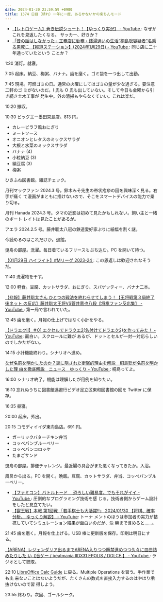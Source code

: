 ```yaml
---
date: 2024-01-30 23:59:59 +0900
title: 1374 日目（晴れ）一年に一度、あるかないかの楽ちんモード
---
```


* [【レトロゲーム】蒼き伝説シュート！【ゆっくり実況】 - YouTube
  ](https://www.youtube.com/watch?v=Eq9iC3g0ytA): なぜかこれを見返したくなる。
  サッカー、好きか？
* [「昔の話はしなかった」工務店に勤務・銭湯通いの生活“桐島聡容疑者”名乗る男死亡
  【報道ステーション】(2024年1月29日) - YouTube
  ](https://www.youtube.com/watch?v=AVfFm2iWAAM): 同じ店に二十年通っていたという
  ことか？

1:20 消灯。就寝。

7:05 起床。納豆、梅粥、バナナ。歯を磨く。ゴミ袋を一つ出して出勤。

7:45 現場。可燃ゴミの日。通常の火曜にしてはゴミの量が少な過ぎる。要注意二軒のゴ
ミがないのだ。I 氏も O 氏も出していない。そして今日も金曜から引き続き土木工事が
発生中。外の清掃もやらなくていい。これは楽だ。

10:20 撤収。

10:30 ビッグエー墨田京島店。813 円。

* カレーピラフ風おにぎり
* ミートソース
* オニオンとレタスのミックスサラダ
* 大根と水菜のミックスサラダ
* バナナ (4)
* 小粒納豆 (3)
* 絹豆腐 (3)
* 梅粥

ひきふね図書館。雑誌チェック。

月刊マックファン 2024.3 号。鈴木みそ先生の帯状疱疹の回を興味深く見る。右手が痛く
て漫画がまともに描けないので、そこをスマートデバイスの能力で乗り切る。

月刊 Hanada 2024.3 号。タマの近影は初めて見たかもしれない。飼い主と一緒のポート
レイトは見たことがあるが。

アエラ 2024.2.5 号。藤井聡太八冠の鉄道愛好家ぶりに紙幅を割く謎。

今読めるのはこれだけか。退館。

曳舟の部屋。洗濯。毎日着ているフリースもぶち込む。PC を開いて待つ。

[【01月29日 ハイライト】#Mリーグ 2023-24
](https://www.youtube.com/watch?v=B5shJjLclXE): この恩返しは歓迎されなそうだ。

11:40 洗濯物を干す。

12:00 軽食。豆腐、カットサラダ、おにぎり、スパゲッティー、バナナ二本。

[【悲報】藤井聡太さん ひとつの戦法を終わらせてしまう！【王将戦第３局終了後ネット
の反応】藤井聡太王将VS菅井竜也八段【将棋ファン反応集】 - YouTube
](https://www.youtube.com/watch?v=WeW75og-nbA): 第一局で言われていた。

12:45 歯を磨く。月報の仕上げではなく小計をやる。

[【ドラエクⅡ】＃01 エクセルでドラクエ2(名付けてドラエク2)を作ってみた！ -
YouTube](https://www.youtube.com/watch?v=3xEc24OopMM): 面白い。スクロールに難が
あるが、ドットとセルが一対一対応らしいのでしかたがない。

14:15 小計機能終わり。シナリオへ進め。

[なぜ名前を明かしたのか？裏に隠された衝撃的理由を解説　桐島聡が名前を明かした理
由を徹底解説　ニュース　ゆっくり - YouTube
](https://www.youtube.com/watch?v=GO5dqTUXkLA): 桐島ってよ。

16:00 シナリオ終了。機能は理解したが用例を知りたい。

16:10 忘れぬうちに図書館逃避行ビデオ足立区東和図書館の回を Twitter に保存。

16:35 昼寝。

20:00 起床。外出。

20:15 コモディイイダ東向島店。691 円。

* ガーリックバターチキン弁当
* コッペパンブルーベリー
* コッペパンコロッケ
* たまごサンド

曳舟の部屋。排便チャレンジ。最近腸の具合がまた悪くなってきたか。入浴。

風呂から出る。PC を開く。晩飯。豆腐、カットサラダ、弁当、コッペパンブルーベリー。

* [【ファミコン】バトルトード 　恐ろしい難易度。でもそれがイイ - YouTube
  ](https://www.youtube.com/watch?v=A2mQFxZy3qE): 圧倒的なプログラミング技術を感
  じる。技術者側からゲーム設計をしたと見立てたい。
* [【叡王戦】本戦 第1回戦 「若手棋士も大活躍!!」 2024/01/30 【将棋、確率分析、
  ゆっくり解説】 - YouTube](https://www.youtube.com/watch?v=q9_JQmXj4S8): トーナ
  メントのほうは参加者の実力が拮抗していてシミュレーション結果が面白いのだが、決
  勝まで含めると……。

21:45 歯を磨く。月報を仕上げる。USB 棒に更新版を保存。印刷は明日にする。

[【ARENA】レジェンダリア出るまでARENA入りつつ解禁進めつつ久々に皿曲詰めたりした
い【音ゲー / beatmania IIDX31 EPOLIS / DOLCE.】 - YouTube
](https://www.youtube.com/watch?v=1gW4dBAHrI8): ラジオとして聴取。

22:10 [LibreOffice Calc Guide] に戻る。Multiple Operations を習う。手作業でも出
来ないことはないようだが、たくさんの数式を直接入力するのはやはり垢抜けないので習
得しよう。

23:55 終わり。次回、ゴールシーク。

[LibreOffice Calc Guide]: https://documentation.libreoffice.org/en/english-documentation/calc/
